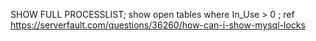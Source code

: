 SHOW FULL PROCESSLIST;
show open tables where In_Use > 0 ;
ref https://serverfault.com/questions/36260/how-can-i-show-mysql-locks
